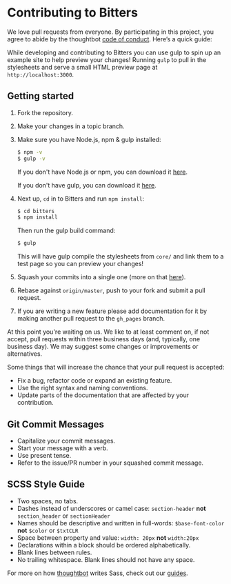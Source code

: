 # Contributing to Bitters

We love pull requests from everyone. By participating in this project, you
agree to abide by the thoughtbot [code of conduct]. Here’s a quick guide:

[code of conduct]: https://thoughtbot.com/open-source-code-of-conduct

While developing and contributing to Bitters you can use gulp to spin up an
example site to help preview your changes! Running `gulp` to pull in the
stylesheets and serve a small HTML preview page at `http://localhost:3000`.

## Getting started

1. Fork the repository.

1. Make your changes in a topic branch.

1. Make sure you have Node.js, npm & gulp installed:

    ```bash
    $ npm -v
    $ gulp -v
    ```

    If you don't have Node.js or npm, you can download it
    [here](https://nodejs.org/).

    If you don't have gulp, you can download it [here](http://gulpjs.com/).

1. Next up, `cd` in to Bitters and run `npm install`:

    ```bash
    $ cd bitters
    $ npm install
    ```

    Then run the gulp build command:

    ```bash
    $ gulp
    ```

    This will have gulp compile the stylesheets from `core/` and link them to a
    test page so you can preview your changes!

1. Squash your commits into a single one (more on that
   [here](http://gitready.com/advanced/2009/02/10/squashing-commits-with-rebase.html)).

1. Rebase against `origin/master`, push to your fork and submit a pull request.

1. If you are writing a new feature please add documentation for it by making
   another pull request to the `gh_pages` branch.

At this point you're waiting on us. We like to at least comment on, if not
accept, pull requests within three business days (and, typically, one business
day). We may suggest some changes or improvements or alternatives.

Some things that will increase the chance that your pull request is accepted:

* Fix a bug, refactor code or expand an existing feature.
* Use the right syntax and naming conventions.
* Update parts of the documentation that are affected by your contribution.

## Git Commit Messages

* Capitalize your commit messages.
* Start your message with a verb.
* Use present tense.
* Refer to the issue/PR number in your squashed commit message.

## SCSS Style Guide

* Two spaces, no tabs.
* Dashes instead of underscores or camel case: `section-header` **not**
  `section_header` or `sectionHeader`
* Names should be descriptive and written in full-words: `$base-font-color`
  **not** `$color` or `$txtCLR`
* Space between property and value: `width: 20px` **not** `width:20px`
* Declarations within a block should be ordered alphabetically.
* Blank lines between rules.
* No trailing whitespace. Blank lines should not have any space.

For more on how [thoughtbot](http://thoughtbot.com) writes Sass, check out our
[guides](https://github.com/thoughtbot/guides/tree/master/style/sass).
